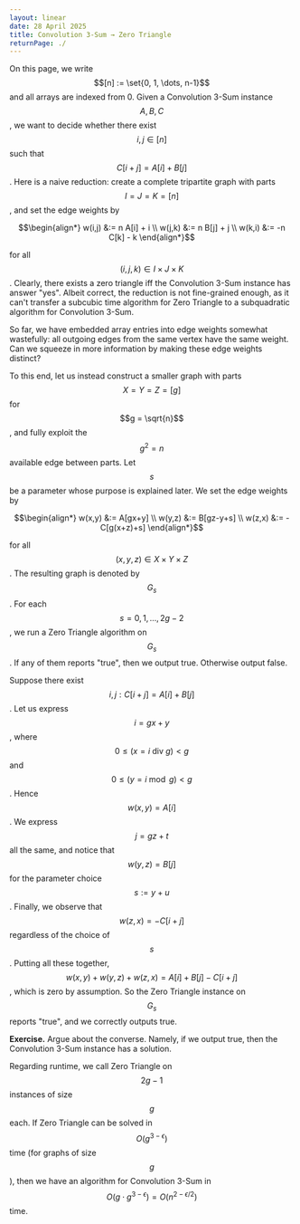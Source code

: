 ```yaml
---
layout: linear
date: 28 April 2025
title: Convolution 3-Sum → Zero Triangle
returnPage: ./
---
```


On this page, we write $$[n] := \set{0, 1, \dots, n-1}$$ and all arrays are indexed from 0. Given a Convolution 3-Sum instance $$A, B, C$$, we want to decide whether there exist $$i,j \in [n]$$ such that $$C[i+j] = A[i] + B[j]$$. Here is a naive reduction: create a complete tripartite graph with parts $$I = J = K = [n]$$, and set the edge weights by

$$\begin{align*}
	w(i,j) &:= n A[i] + i \\
	w(j,k) &:= n B[j] + j \\
	w(k,i) &:= -n C[k] - k
\end{align*}$$

for all $$(i,j,k) \in I \times J \times K$$. Clearly, there exists a zero triangle iff the Convolution 3-Sum instance has answer "yes". Albeit correct, the reduction is not fine-grained enough, as it can't transfer a subcubic time algorithm for Zero Triangle to a subquadratic algorithm for Convolution 3-Sum.

So far, we have embedded array entries into edge weights somewhat wastefully: all outgoing edges from the same vertex have the same weight. Can we squeeze in more information by making these edge weights distinct?

To this end, let us instead construct a smaller graph with parts $$X = Y = Z = [g]$$ for $$g = \sqrt{n}$$, and fully exploit the $$g^2 = n$$ available edge between parts. Let $$s$$ be a parameter whose purpose is explained later. We set the edge weights by

$$\begin{align*}
	w(x,y) &:= A[gx+y] \\
	w(y,z) &:= B[gz-y+s] \\
	w(z,x) &:= -C[g(x+z)+s]
\end{align*}$$

for all $$(x,y,z) \in X \times Y \times Z$$. The resulting graph is denoted by $$G_s$$. For each $$s = 0, 1, \dots, 2g-2$$, we run a Zero Triangle algorithm on $$G_s$$. If any of them reports "true", then we output true. Otherwise output false.

Suppose there exist $$i,j : C[i+j] = A[i] + B[j]$$. Let us express $$i = gx+y$$, where $$0 \leq (x = i \text{ div } g) < g$$ and $$0 \leq (y = i \bmod g) < g$$. Hence $$w(x,y) = A[i]$$. We express $$j = gz+t$$ all the same, and notice that $$w(y,z) = B[j]$$ for the parameter choice $$s := y+u$$. Finally, we observe that $$w(z,x) = -C[i+j]$$ regardless of the choice of $$s$$. Putting all these together, $$w(x,y) + w(y,z) + w(z,x) = A[i] + B[j] - C[i+j]$$, which is zero by assumption. So the Zero Triangle instance on $$G_s$$ reports "true", and we correctly outputs true.

**Exercise.**
Argue about the converse. Namely, if we output true, then the Convolution 3-Sum instance has a solution.

Regarding runtime, we call Zero Triangle on $$2g-1$$ instances of size $$g$$ each. If Zero Triangle can be solved in $$O(g^{3-\epsilon})$$ time (for graphs of size $$g$$), then we have an algorithm for Convolution 3-Sum in $$O(g \cdot g^{3-\epsilon}) = O(n^{2-\epsilon/2})$$ time.
